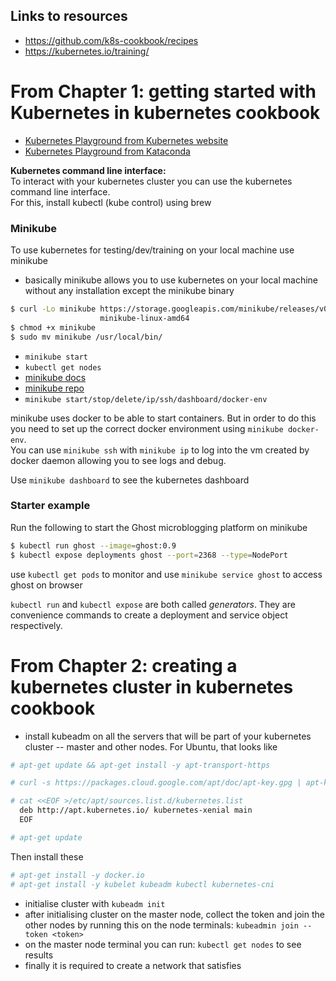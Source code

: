 ## Links to resources

- https://github.com/k8s-cookbook/recipes
- https://kubernetes.io/training/

# From Chapter 1: getting started with Kubernetes in kubernetes cookbook

- [Kubernetes Playground from Kubernetes website](https://kubernetes.io/docs/tutorials/kubernetes-basics/)
- [Kubernetes Playground from Kataconda](https://www.katacoda.com/courses/kubernetes/playground)


**Kubernetes command line interface:**  
To interact with your kubernetes cluster you can use the kubernetes command line interface.  
For this, install kubectl (kube control) using brew

### Minikube

To use kubernetes for testing/dev/training on your local machine use minikube

- basically minikube allows you to use kubernetes on your local machine without any installation except the minikube binary
```bash
$ curl -Lo minikube https://storage.googleapis.com/minikube/releases/v0.18.0/ \
                    minikube-linux-amd64
$ chmod +x minikube
$ sudo mv minikube /usr/local/bin/
```

- `minikube start` 
- `kubectl get nodes`
- [minikube docs](https://kubernetes.io/docs/tutorials/hello-minikube/)
- [minikube repo](https://github.com/kubernetes/minikube)
- `minikube start/stop/delete/ip/ssh/dashboard/docker-env`

minikube uses docker to be able to start containers. But in order to do this you need to set up the correct docker environment using `minikube docker-env`.  
You can use `minikube ssh` with `minikube ip` to log into the vm created by docker daemon allowing you to see logs and debug.  

Use `minikube dashboard` to see the kubernetes dashboard

### Starter example

Run the following to start the Ghost microblogging platform on minikube

```bash
$ kubectl run ghost --image=ghost:0.9
$ kubectl expose deployments ghost --port=2368 --type=NodePort
```

use `kubectl get pods` to monitor and use `minikube service ghost` to access ghost on browser

`kubectl run` and `kubectl expose` are both called _generators_. They are convenience commands to create a deployment and service object respectively.

# From Chapter 2: creating a kubernetes cluster in kubernetes cookbook

- install kubeadm on all the servers that will be part of your kubernetes cluster -- master and other nodes. For Ubuntu, that looks like

```bash
# apt-get update && apt-get install -y apt-transport-https

# curl -s https://packages.cloud.google.com/apt/doc/apt-key.gpg | apt-key add -

# cat <<EOF >/etc/apt/sources.list.d/kubernetes.list
  deb http://apt.kubernetes.io/ kubernetes-xenial main
  EOF

# apt-get update
```

Then install these

```bash
# apt-get install -y docker.io
# apt-get install -y kubelet kubeadm kubectl kubernetes-cni
```

- initialise cluster with `kubeadm init`
- after initialising cluster on the master node, collect the token and join the other nodes by running this on the node terminals: `kubeadmin join --token <token>`
- on the master node terminal you can run: `kubectl get nodes` to see results
- finally it is required to create a network that satisfies 







